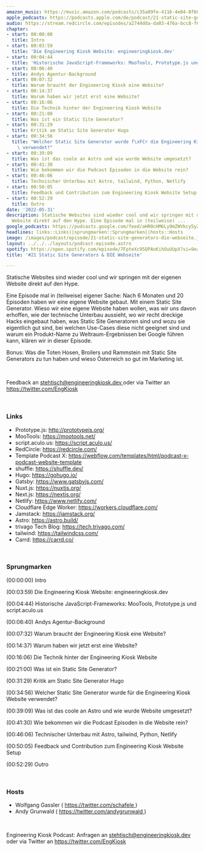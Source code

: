 ```yaml
---
amazon_music: https://music.amazon.com/podcasts/c35a09fe-4116-4e04-8f68-77d61b112e46/episodes/06af1212-634d-416e-9195-6255d68943a4/engineering-kiosk-21-static-site-generators-die-webseite
apple_podcasts: https://podcasts.apple.com/de/podcast/21-static-site-generators-die-webseite/id1603082924?i=1000564628540
audio: https://stream.redcircle.com/episodes/a2744dda-da03-476a-bcc8-f6646e8b0c95/stream.mp3
chapter:
- start: 00:00:00
  title: Intro
- start: 00:03:59
  title: 'Die Engineering Kiosk Website: engineeringkiosk.dev'
- start: 00:04:44
  title: 'Historische JavaScript-Frameworks: MooTools, Prototype.js und script.aculo.us'
- start: 00:06:40
  title: Andys Agentur-Background
- start: 00:07:32
  title: Warum braucht der Engineering Kiosk eine Website?
- start: 00:14:37
  title: Warum haben wir jetzt erst eine Website?
- start: 00:16:06
  title: Die Technik hinter der Engineering Kiosk Website
- start: 00:21:00
  title: Was ist ein Static Site Generator?
- start: 00:31:29
  title: Kritik am Static Site Generator Hugo
- start: 00:34:56
  title: "Welcher Static Site Generator wurde f\xFCr die Engineering Kiosk Website\
    \ verwendet?"
- start: 00:39:09
  title: Was ist das coole an Astro und wie wurde Website umgesetzt?
- start: 00:41:30
  title: Wie bekommen wir die Podcast Episoden in die Website rein?
- start: 00:46:06
  title: Technischer Unterbau mit Astro, tailwind, Python, Netlify
- start: 00:50:05
  title: Feedback und Contribution zum Engineering Kiosk Website Setup
- start: 00:52:29
  title: Outro
date: '2022-05-31'
description: Statische Websites sind wieder cool und wir springen mit der eigenen
  Website direkt auf den Hype. Eine Episode mal in (teilweise) ...
google_podcasts: https://podcasts.google.com/feed/aHR0cHM6Ly9mZWVkcy5yZWRjaXJjbGUuY29tLzBlY2ZkZmQ3LWZkYTEtNGMzZC05NTE1LTQ3NjcyN2Y5ZGY1ZQ/episode/N2Q5NzExODItNWEwMi00ZDU5LWExOTgtODJhZWQzZDFiZGM4?sa=X&ved=0CAUQkfYCahcKEwi4xqzSkon4AhUAAAAAHQAAAAAQAg
headlines: links::Links||sprungmarken::Sprungmarken||hosts::Hosts
image: /images/podcast/episode/21-static-site-generators-die-webseite.jpg
layout: ../../../layouts/podcast-episode.astro
spotify: https://open.spotify.com/episode/7FpteXc95QPAnKihOuUUpX?si=9ea7bd26f6ec4858
title: '#21 Static Site Generators & DIE Webseite'

---
```


<p>
   <span>
    Statische Websites sind wieder cool und wir springen mit der eigenen Website direkt auf den Hype.
   </span>
  </p>
  <p>
   <span>
    Eine Episode mal in (teilweise) eigener Sache: Nach 6 Monaten und 20 Episoden haben wir eine eigene Website gebaut. Mit einem Static Site Generator. Wieso wir eine eigene Website haben wollen, was wir uns davon erhoffen, wie der technische Unterbau aussieht, wo wir recht dreckige Hacks eingebaut haben, was Static Site Generatoren sind und wozu sie eigentlich gut sind, bei welchen Use-Cases diese nicht geeignet sind und warum ein Produkt-Name zu Weltraum-Ergebnissen bei Google führen kann, klären wir in dieser Episode.
   </span>
  </p>
  <p>
   <span>
    Bonus: Was die Toten Hosen, Broilers und Rammstein mit Static Site Generators zu tun haben und wieso Österreich so gut im Marketing ist.
   </span>
  </p>
  <p>
   <br/>
  </p>
  <p>
   <span>
    Feedback an
   </span>
   <a href="mailto:stehtisch@engineeringkiosk.dev" rel="nofollow">
    stehtisch@engineeringkiosk.dev
   </a>
   <span>
    oder via Twitter an
   </span>
   <a href="https://twitter.com/EngKiosk" rel="nofollow">
    https://twitter.com/EngKiosk
   </a>
  </p>
  <p>
   <br/>
  </p>
  <h3 id="links">
   Links
  </h3>
  <ul>
   <li>
    <span>
     Prototype.js:
    </span>
    <a href="http://prototypejs.org/" rel="nofollow">
     http://prototypejs.org/
    </a>
   </li>
   <li>
    <span>
     MooTools:
    </span>
    <a href="https://mootools.net/" rel="nofollow">
     https://mootools.net/
    </a>
   </li>
   <li>
    <span>
     script.aculo.us:
    </span>
    <a href="https://script.aculo.us/" rel="nofollow">
     https://script.aculo.us/
    </a>
   </li>
   <li>
    <span>
     RedCircle:
    </span>
    <a href="https://redcircle.com/" rel="nofollow">
     https://redcircle.com/
    </a>
   </li>
   <li>
    <span>
     Template Podcast X:
    </span>
    <a href="https://webflow.com/templates/html/podcast-x-podcast-website-template" rel="nofollow">
     https://webflow.com/templates/html/podcast-x-podcast-website-template
    </a>
   </li>
   <li>
    <span>
     shuffle:
    </span>
    <a href="https://shuffle.dev/" rel="nofollow">
     https://shuffle.dev/
    </a>
   </li>
   <li>
    <span>
     Hugo:
    </span>
    <a href="https://gohugo.io/" rel="nofollow">
     https://gohugo.io/
    </a>
   </li>
   <li>
    <span>
     Gatsby:
    </span>
    <a href="https://www.gatsbyjs.com/" rel="nofollow">
     https://www.gatsbyjs.com/
    </a>
   </li>
   <li>
    <span>
     Nuxt.js:
    </span>
    <a href="https://nuxtjs.org/" rel="nofollow">
     https://nuxtjs.org/
    </a>
   </li>
   <li>
    <span>
     Next.js:
    </span>
    <a href="https://nextjs.org/" rel="nofollow">
     https://nextjs.org/
    </a>
   </li>
   <li>
    <span>
     Netlify:
    </span>
    <a href="https://www.netlify.com/" rel="nofollow">
     https://www.netlify.com/
    </a>
   </li>
   <li>
    <span>
     Cloudflare Edge Worker:
    </span>
    <a href="https://workers.cloudflare.com/" rel="nofollow">
     https://workers.cloudflare.com/
    </a>
   </li>
   <li>
    <span>
     Jamstack:
    </span>
    <a href="https://jamstack.org/" rel="nofollow">
     https://jamstack.org/
    </a>
   </li>
   <li>
    <span>
     Astro:
    </span>
    <a href="https://astro.build/" rel="nofollow">
     https://astro.build/
    </a>
   </li>
   <li>
    <span>
     trivago Tech Blog:
    </span>
    <a href="https://tech.trivago.com/" rel="nofollow">
     https://tech.trivago.com/
    </a>
   </li>
   <li>
    <span>
     tailwind:
    </span>
    <a href="https://tailwindcss.com/" rel="nofollow">
     https://tailwindcss.com/
    </a>
   </li>
   <li>
    <span>
     Carrd:
    </span>
    <a href="https://carrd.co/" rel="nofollow">
     https://carrd.co/
    </a>
   </li>
  </ul>
  <p>
   <br/>
  </p>
  <h3 id="sprungmarken">
   Sprungmarken
  </h3>
  <p>
   <span>
    (00:00:00) Intro
   </span>
  </p>
  <p>
   <span>
    (00:03:59) Die Engineering Kiosk Website: engineeringkiosk.dev
   </span>
  </p>
  <p>
   <span>
    (00:04:44) Historische JavaScript-Frameworks: MooTools, Prototype.js und script.aculo.us
   </span>
  </p>
  <p>
   <span>
    (00:06:40) Andys Agentur-Background
   </span>
  </p>
  <p>
   <span>
    (00:07:32) Warum braucht der Engineering Kiosk eine Website?
   </span>
  </p>
  <p>
   <span>
    (00:14:37) Warum haben wir jetzt erst eine Website?
   </span>
  </p>
  <p>
   <span>
    (00:16:06) Die Technik hinter der Engineering Kiosk Website
   </span>
  </p>
  <p>
   <span>
    (00:21:00) Was ist ein Static Site Generator?
   </span>
  </p>
  <p>
   <span>
    (00:31:29) Kritik am Static Site Generator Hugo
   </span>
  </p>
  <p>
   <span>
    (00:34:56) Welcher Static Site Generator wurde für die Engineering Kiosk Website verwendet?
   </span>
  </p>
  <p>
   <span>
    (00:39:09) Was ist das coole an Astro und wie wurde Website umgesetzt?
   </span>
  </p>
  <p>
   <span>
    (00:41:30) Wie bekommen wir die Podcast Episoden in die Website rein?
   </span>
  </p>
  <p>
   <span>
    (00:46:06) Technischer Unterbau mit Astro, tailwind, Python, Netlify
   </span>
  </p>
  <p>
   <span>
    (00:50:05) Feedback und Contribution zum Engineering Kiosk Website Setup
   </span>
  </p>
  <p>
   <span>
    (00:52:29) Outro
   </span>
  </p>
  <p>
   <br/>
  </p>
  <h3 id="hosts">
   Hosts
  </h3>
  <ul>
   <li>
    <span>
     Wolfgang Gassler (
    </span>
    <a href="https://twitter.com/schafele" rel="nofollow">
     https://twitter.com/schafele
    </a>
    <span>
     )
    </span>
   </li>
   <li>
    <span>
     Andy Grunwald (
    </span>
    <a href="https://twitter.com/andygrunwald" rel="nofollow">
     https://twitter.com/andygrunwald
    </a>
    <span>
     )
    </span>
   </li>
  </ul>
  <p>
   <br/>
  </p>
  <p>
   <span>
    Engineering Kiosk Podcast: Anfragen an
   </span>
   <a href="http://stehtisch@engineeringkiosk.dev" rel="nofollow">
    stehtisch@engineeringkiosk.dev
   </a>
   <span>
    oder via Twitter an
   </span>
   <a href="https://twitter.com/EngKiosk" rel="nofollow">
    https://twitter.com/EngKiosk
   </a>
  </p>